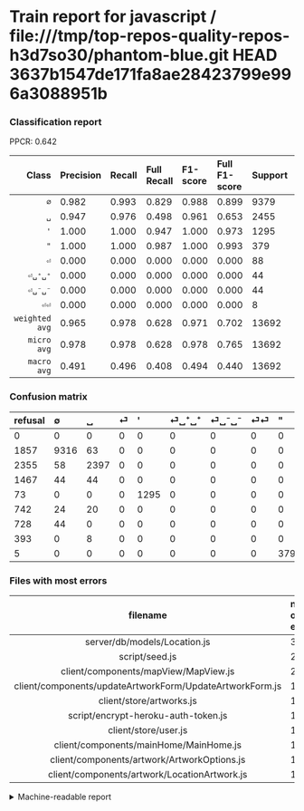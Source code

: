 # Train report for javascript / file:///tmp/top-repos-quality-repos-h3d7so30/phantom-blue.git HEAD 3637b1547de171fa8ae28423799e996a3088951b

### Classification report

PPCR: 0.642

| Class | Precision | Recall | Full Recall | F1-score | Full F1-score | Support | Full Support | PPCR |
|------:|:----------|:-------|:------------|:---------|:---------|:--------|:-------------|:-----|
| `∅` | 0.982| 0.993| 0.829| 0.988| 0.899| 9379| 11236| 0.835 |
| `␣` | 0.947| 0.976| 0.498| 0.961| 0.653| 2455| 4810| 0.510 |
| `'` | 1.000| 1.000| 0.947| 1.000| 0.973| 1295| 1368| 0.947 |
| `"` | 1.000| 1.000| 0.987| 1.000| 0.993| 379| 384| 0.987 |
| `⏎` | 0.000| 0.000| 0.000| 0.000| 0.000| 88| 1555| 0.057 |
| `⏎␣⁺␣⁺` | 0.000| 0.000| 0.000| 0.000| 0.000| 44| 786| 0.056 |
| `⏎␣⁻␣⁻` | 0.000| 0.000| 0.000| 0.000| 0.000| 44| 772| 0.057 |
| `⏎⏎` | 0.000| 0.000| 0.000| 0.000| 0.000| 8| 401| 0.020 |
| `weighted avg` | 0.965| 0.978| 0.628| 0.971| 0.702| 13692| 21312| 0.642 |
| `micro avg` | 0.978| 0.978| 0.628| 0.978| 0.765| 13692| 21312| 0.642 |
| `macro avg` | 0.491| 0.496| 0.408| 0.494| 0.440| 13692| 21312| 0.642 |

### Confusion matrix

|refusal|  ∅| ␣| ⏎| '| ⏎␣⁺␣⁺| ⏎␣⁻␣⁻| ⏎⏎| "| 
|:---|:---|:---|:---|:---|:---|:---|:---|:---|
|0 |0 |0 |0 |0 |0 |0 |0 |0 |
|1857 |9316 |63 |0 |0 |0 |0 |0 |0 |
|2355 |58 |2397 |0 |0 |0 |0 |0 |0 |
|1467 |44 |44 |0 |0 |0 |0 |0 |0 |
|73 |0 |0 |0 |1295 |0 |0 |0 |0 |
|742 |24 |20 |0 |0 |0 |0 |0 |0 |
|728 |44 |0 |0 |0 |0 |0 |0 |0 |
|393 |0 |8 |0 |0 |0 |0 |0 |0 |
|5 |0 |0 |0 |0 |0 |0 |0 |379 |

### Files with most errors

| filename | number of errors|
|:----:|:-----|
| server/db/models/Location.js | 30 |
| script/seed.js | 26 |
| client/components/mapView/MapView.js | 24 |
| client/components/updateArtworkForm/UpdateArtworkForm.js | 17 |
| client/store/artworks.js | 15 |
| script/encrypt-heroku-auth-token.js | 13 |
| client/store/user.js | 13 |
| client/components/mainHome/MainHome.js | 11 |
| client/components/artwork/ArtworkOptions.js | 10 |
| client/components/artwork/LocationArtwork.js | 10 |

<details>
    <summary>Machine-readable report</summary>
```json
{
  "cl_report": {"\"": {"f1-score": 1.0, "precision": 1.0, "recall": 1.0, "support": 379}, "\u0027": {"f1-score": 1.0, "precision": 1.0, "recall": 1.0, "support": 1295}, "macro avg": {"f1-score": 0.4936185579990084, "precision": 0.49109516468769643, "recall": 0.4962072014243373, "support": 13692}, "micro avg": {"f1-score": 0.9777242185217645, "precision": 0.9777242185217645, "recall": 0.9777242185217645, "support": 13692}, "weighted avg": {"f1-score": 0.9711620470239689, "precision": 0.9647256071400073, "recall": 0.9777242185217645, "support": 13692}, "\u2205": {"f1-score": 0.9876490856082693, "precision": 0.982078853046595, "recall": 0.9932828659771831, "support": 9379}, "\u23ce": {"f1-score": 0.0, "precision": 0.0, "recall": 0.0, "support": 88}, "\u23ce\u23ce": {"f1-score": 0.0, "precision": 0.0, "recall": 0.0, "support": 8}, "\u23ce\u2423\u207a\u2423\u207a": {"f1-score": 0.0, "precision": 0.0, "recall": 0.0, "support": 44}, "\u23ce\u2423\u207b\u2423\u207b": {"f1-score": 0.0, "precision": 0.0, "recall": 0.0, "support": 44}, "\u2423": {"f1-score": 0.9612993783837979, "precision": 0.9466824644549763, "recall": 0.9763747454175152, "support": 2455}},
  "cl_report_full": {"\"": {"f1-score": 0.9934469200524246, "precision": 1.0, "recall": 0.9869791666666666, "support": 384}, "\u0027": {"f1-score": 0.9725873075478784, "precision": 1.0, "recall": 0.9466374269005848, "support": 1368}, "macro avg": {"f1-score": 0.43976635438563555, "precision": 0.49109516468769643, "recall": 0.40763425942766446, "support": 21312}, "micro avg": {"f1-score": 0.7648840132556279, "precision": 0.9777242185217645, "recall": 0.6281437687687688, "support": 21312}, "weighted avg": {"f1-score": 0.7017383569551549, "precision": 0.8136346024239854, "recall": 0.6281437687687688, "support": 21312}, "\u2205": {"f1-score": 0.8991410095550623, "precision": 0.982078853046595, "recall": 0.829120683517266, "support": 11236}, "\u23ce": {"f1-score": 0.0, "precision": 0.0, "recall": 0.0, "support": 1555}, "\u23ce\u23ce": {"f1-score": 0.0, "precision": 0.0, "recall": 0.0, "support": 401}, "\u23ce\u2423\u207a\u2423\u207a": {"f1-score": 0.0, "precision": 0.0, "recall": 0.0, "support": 786}, "\u23ce\u2423\u207b\u2423\u207b": {"f1-score": 0.0, "precision": 0.0, "recall": 0.0, "support": 772}, "\u2423": {"f1-score": 0.6529555979297194, "precision": 0.9466824644549763, "recall": 0.49833679833679834, "support": 4810}},
  "ppcr": 0.642454954954955
}
```
</details>
